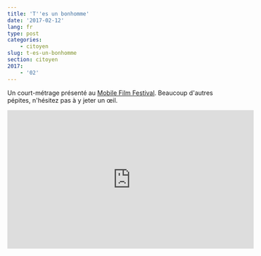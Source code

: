 ```yaml
---
title: 'T''es un bonhomme'
date: '2017-02-12'
lang: fr
type: post
categories:
    - citoyen
slug: t-es-un-bonhomme
section: citoyen
2017:
    - '02'
---
```


Un court-métrage présenté au [Mobile Film Festival](http://www.mobilefilmfestival.fr/). Beaucoup d'autres pépites, n'hésitez pas à y jeter un œil.

<!-- more -->

<div class="videoWrapper">
<iframe width="560" height="315" src="https://www.youtube.com/embed/Gz_AKsxj6-M" frameborder="0" allowfullscreen></iframe>
</div>
